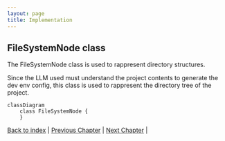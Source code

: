 ```yaml
---
layout: page
title: Implementation
---
```


## FileSystemNode class

The FileSystemNode class is used to rappresent directory structures.

Since the LLM used must understand the project contents to generate the dev env config, this class is used to rappresent the directory tree of the project.

```mermaid
classDiagram
    class FileSystemNode {
    }
```

[Back to index](./index.md) |
[Previous Chapter](./detailed-design.md) |
[Next Chapter](./testing.md) |
